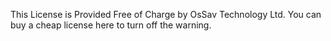 This License is Provided Free of Charge by OsSav Technology Ltd. You can buy a cheap license here to turn off the warning.
